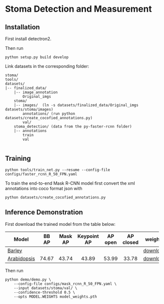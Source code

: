 # Stoma Detection and Measurement

## Installation

First install detectron2.

Then run

```
python setup.py build develop
```

Link datasets in the corresponding folder:

```
stoma/
tools/
datasets/
|-- finalized_data/
    |-- image_annotation
        Original_imgs
    stoma/
    |-- images/  (ln -s datasets/finalized_data/Original_imgs datasets/stoma/images)
        annotations/ (run python datasets/create_cocofied_annotations.py)
        val/
    stoma_detection/ (data from the py-faster-rcnn folder)
    |-- annotations
        train
        val
    

```

## Training

```
python tools/train_net.py --resume --config-file configs/faster_rcnn_R_50_FPN.yaml
```

To train the end-to-end Mask R-CNN model first convert the xml annotations into coco format json with

```
python datasets/create_cocofied_annotations.py
```

## Inference Demonstration

First download the trained model from the table below:

| Model       | BB AP | Mask AP | Keypoint AP | AP open | AP closed | weights |
| ----------- | :---------: | :---------: | :---------: | :-----: | :-------: | ------- |
| [Barley](configs/mask_rcnn_barley.yaml) | |   |     |  |  | [download](https://cloudstor.aarnet.edu.au/plus/s/KWFjWBLlE18n9M9) |
| [Arabidopsis](configs/mask_rcnn_arabidopsis.yaml)  | 74.67 |   43.74  |  43.89   | 53.99 | 33.78 | [download](https://cloudstor.aarnet.edu.au/plus/s/iLB4PwuKqjbdSWg) |

Then run
```
python demo/demo.py \
    --config-file configs/mask_rcnn_R_50_FPN.yaml \
    --input datasets/stoma/val/ \
    --confidence-threshold 0.5 \
    --opts MODEL.WEIGHTS model_weights.pth
```
